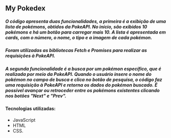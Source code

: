 ## My Pokedex
##### *O código apresenta duas funcionalidades, a primeira  é a exibição de uma lista de pokémons, obtidos da PokeAPI. No início, são exibidos 10 pokémons e há um botão para carregar mais 10. A lista é apresentada em cards, com o número, o nome, o tipo e a imagem de cada pokémon.*

##### *Foram utilizadas as bibliotecas Fetch e Promises para realizar as requisições à PokeAPI.*

##### *A segunda funcionalidade é a busca por um pokémon específico, que é realizada por meio da PokeAPI. Quando o usuário insere o nome do pokémon no campo de busca e clica no botão de pesquisa, o código faz uma requisição à PokeAPI e retorna os dados do pokémon buscado. É possível avançar ou retroceder entre os pokémons existentes clicando nos botões "Next" e "Prev".*



#### Tecnologias utilizadas:
 - JavaScript
 - HTML 
 - CSS. 

